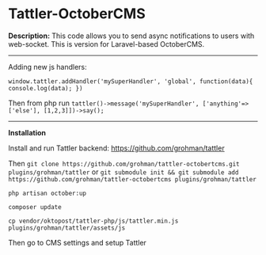 # Tattler-OctoberCMS

**Description:**
This code allows you to send async notifications to users with web-socket. This is version for Laravel-based OctoberCMS.

-------
Adding new js handlers:

    window.tattler.addHandler('mySuperHandler', 'global', function(data){ console.log(data); })

Then from php run `tattler()->message('mySuperHandler', ['anything'=>['else'], [1,2,3]])->say();`

-------
**Installation**

 Install and run Tattler backend: https://github.com/grohman/tattler
 
 Then `git clone https://github.com/grohman/tattler-octobertcms.git plugins/grohman/tattler`
    or
    `git submodule init && git submodule add https://github.com/grohman/tattler-octobertcms plugins/grohman/tattler`

`php artisan october:up`
   
`composer update`

`cp vendor/oktopost/tattler-php/js/tattler.min.js plugins/grohman/tattler/assets/js`

Then go to CMS settings and setup Tattler







